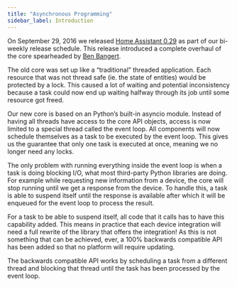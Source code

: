 ```yaml
---
title: "Asynchronous Programming"
sidebar_label: Introduction
---
```


On September 29, 2016 we released [Home Assistant 0.29][0.29] as part of our bi-weekly release schedule. This release introduced a complete overhaul of the core spearheaded by [Ben Bangert][ben].

The old core was set up like a “traditional” threaded application. Each resource that was not thread safe (ie. the state of entities) would be protected by a lock. This caused a lot of waiting and potential inconsistency because a task could now end up waiting halfway through its job until some resource got freed.

Our new core is based on an Python’s built-in asyncio module. Instead of having all threads have access to the core API objects, access is now limited to a special thread called the event loop. All components will now schedule themselves as a task to be executed by the event loop. This gives us the guarantee that only one task is executed at once, meaning we no longer need any locks.

The only problem with running everything inside the event loop is when a task is doing blocking I/O, what most third-party Python libraries are doing. For example while requesting new information from a device, the core will stop running until we get a response from the device. To handle this, a task is able to suspend itself until the response is available after which it will be enqueued for the event loop to process the result.

For a task to be able to suspend itself, all code that it calls has to have this capability added. This means in practice that each device integration will need a full rewrite of the library that offers the integration! As this is not something that can be achieved, ever, a 100% backwards compatible API has been added so that no platform will require updating.

The backwards compatible API works by scheduling a task from a different thread and blocking that thread until the task has been processed by the event loop.

[0.29]: /blog/2016/09/29/async-sleepiq-emoncms-stocks/
[ben]: https://github.com/bbangert/
